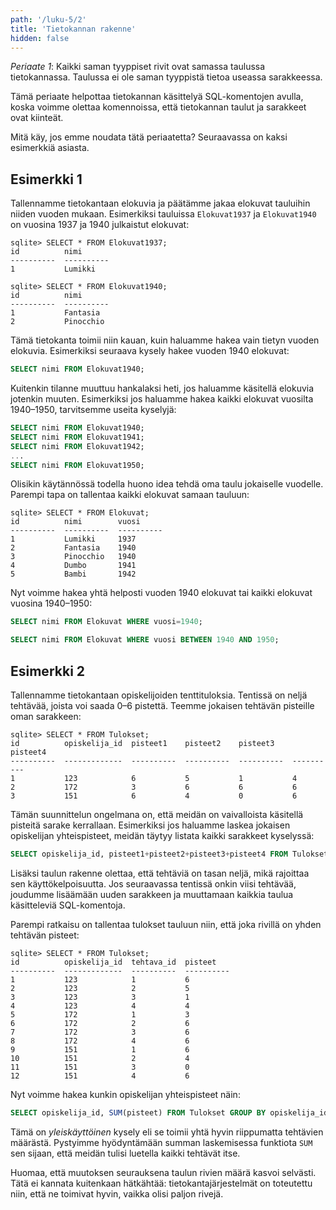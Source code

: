 ```yaml
---
path: '/luku-5/2'
title: 'Tietokannan rakenne'
hidden: false
---
```


*Periaate 1*:
Kaikki saman tyyppiset rivit ovat samassa
taulussa tietokannassa.
Taulussa ei ole saman tyyppistä tietoa
useassa sarakkeessa.

Tämä periaate helpottaa tietokannan käsittelyä
SQL-komentojen avulla,
koska voimme olettaa komennoissa,
että tietokannan taulut ja sarakkeet ovat kiinteät.

Mitä käy, jos emme noudata tätä periaatetta?
Seuraavassa on kaksi esimerkkiä asiasta.

## Esimerkki 1

Tallennamme tietokantaan elokuvia ja
päätämme jakaa elokuvat tauluihin niiden vuoden mukaan.
Esimerkiksi tauluissa `Elokuvat1937` ja `Elokuvat1940`
on vuosina 1937 ja 1940 julkaistut elokuvat:

```x
sqlite> SELECT * FROM Elokuvat1937;
id          nimi      
----------  ----------
1           Lumikki         
```

```x
sqlite> SELECT * FROM Elokuvat1940;
id          nimi      
----------  ----------
1           Fantasia
2           Pinocchio
```

Tämä tietokanta toimii niin kauan, kuin haluamme hakea
vain tietyn vuoden elokuvia.
Esimerkiksi seuraava kysely hakee vuoden 1940 elokuvat:

```sql
SELECT nimi FROM Elokuvat1940;
```

Kuitenkin tilanne muuttuu hankalaksi heti,
jos haluamme käsitellä elokuvia jotenkin muuten.
Esimerkiksi jos haluamme hakea kaikki elokuvat
vuosilta 1940–1950, tarvitsemme useita kyselyjä:

```sql
SELECT nimi FROM Elokuvat1940;
SELECT nimi FROM Elokuvat1941;
SELECT nimi FROM Elokuvat1942;
...
SELECT nimi FROM Elokuvat1950;
```

Olisikin käytännössä todella huono idea tehdä oma
taulu jokaiselle vuodelle.
Parempi tapa on tallentaa kaikki elokuvat samaan tauluun:

```x
sqlite> SELECT * FROM Elokuvat;
id          nimi        vuosi     
----------  ----------  ----------
1           Lumikki     1937      
2           Fantasia    1940      
3           Pinocchio   1940      
4           Dumbo       1941      
5           Bambi       1942    
```

Nyt voimme hakea yhtä helposti vuoden 1940 elokuvat tai
kaikki elokuvat vuosina 1940–1950:

```sql
SELECT nimi FROM Elokuvat WHERE vuosi=1940;
```

```sql
SELECT nimi FROM Elokuvat WHERE vuosi BETWEEN 1940 AND 1950;
```

## Esimerkki 2

Tallennamme tietokantaan opiskelijoiden tenttituloksia.
Tentissä on neljä tehtävää, joista voi saada 0–6 pistettä.
Teemme jokaisen tehtävän pisteille oman sarakkeen:

```x
sqlite> SELECT * FROM Tulokset;
id          opiskelija_id  pisteet1    pisteet2    pisteet3    pisteet4  
----------  -------------  ----------  ----------  ----------  ----------
1           123            6           5           1           4         
2           172            3           6           6           6         
3           151            6           4           0           6     
```

Tämän suunnittelun ongelmana on, että meidän on vaivalloista
käsitellä pisteitä sarake kerrallaan.
Esimerkiksi jos haluamme laskea jokaisen opiskelijan yhteispisteet,
meidän täytyy listata kaikki sarakkeet kyselyssä:

```sql
SELECT opiskelija_id, pisteet1+pisteet2+pisteet3+pisteet4 FROM Tulokset;
```

Lisäksi taulun rakenne olettaa, että tehtäviä on tasan neljä,
mikä rajoittaa sen käyttökelpoisuutta.
Jos seuraavassa tentissä onkin viisi tehtävää,
joudumme lisäämään uuden sarakkeen ja muuttamaan kaikkia
taulua käsitteleviä SQL-komentoja.

Parempi ratkaisu on tallentaa tulokset tauluun niin,
että joka rivillä on yhden tehtävän pisteet:

```x
sqlite> SELECT * FROM Tulokset;
id          opiskelija_id  tehtava_id  pisteet   
----------  -------------  ----------  ----------
1           123            1           6         
2           123            2           5         
3           123            3           1         
4           123            4           4         
5           172            1           3         
6           172            2           6         
7           172            3           6         
8           172            4           6         
9           151            1           6         
10          151            2           4         
11          151            3           0         
12          151            4           6
```

Nyt voimme hakea kunkin opiskelijan yhteispisteet näin:

```sql
SELECT opiskelija_id, SUM(pisteet) FROM Tulokset GROUP BY opiskelija_id;
```

Tämä on _yleiskäyttöinen_ kysely eli se toimii yhtä hyvin
riippumatta tehtävien määrästä.
Pystyimme hyödyntämään summan laskemisessa funktiota `SUM`
sen sijaan, että meidän tulisi luetella kaikki tehtävät itse.

Huomaa, että muutoksen seurauksena taulun rivien määrä kasvoi selvästi.
Tätä ei kannata kuitenkaan hätkähtää:
tietokantajärjestelmät on toteutettu niin,
että ne toimivat hyvin, vaikka olisi paljon rivejä.
